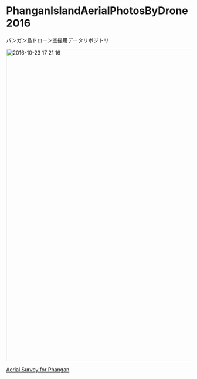 # PhanganIslandAerialPhotosByDrone2016
パンガン島ドローン空撮用データリポジトリ

<img width="852" alt="2016-10-23 17 21 16" src="https://cloud.githubusercontent.com/assets/416977/19624934/377ef6b4-9945-11e6-9451-65e265f961fa.png">

[Aerial Survey for Phangan](https://youtu.be/AeW7E4QBFcQ)
